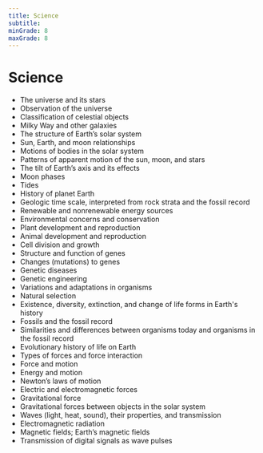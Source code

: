 ```yaml
---
title: Science
subtitle: 
minGrade: 8
maxGrade: 8
---
```

# Science
* The universe and its stars
* Observation of the universe
* Classification of celestial objects
* Milky Way and other galaxies
* The structure of Earth’s solar system
* Sun, Earth, and moon relationships
* Motions of bodies in the solar system
* Patterns of apparent motion of the sun, moon, and stars
* The tilt of Earth’s axis and its effects
* Moon phases
* Tides
* History of planet Earth
* Geologic time scale, interpreted from rock strata and the fossil record
* Renewable and nonrenewable energy sources
* Environmental concerns and conservation
* Plant development and reproduction
* Animal development and reproduction
* Cell division and growth
* Structure and function of genes
* Changes (mutations) to genes
* Genetic diseases
* Genetic engineering
* Variations and adaptations in organisms
* Natural selection
* Existence, diversity, extinction, and change of life forms in Earth's history
* Fossils and the fossil record
* Similarities and differences between organisms today and organisms in the fossil record
* Evolutionary history of life on Earth
* Types of forces and force interaction
* Force and motion
* Energy and motion
* Newton’s laws of motion
* Electric and electromagnetic forces
* Gravitational force
* Gravitational forces between objects in the solar system
* Waves (light, heat, sound), their properties, and transmission
* Electromagnetic radiation
* Magnetic fields; Earth’s magnetic fields
* Transmission of digital signals as wave pulses